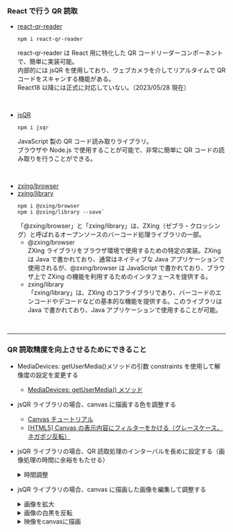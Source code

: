 ### React で行う QR 読取

-   [react-qr-reader](https://www.npmjs.com/package/react-qr-reader)

    ```
    npm i react-qr-reader
    ```

    react-qr-reader は React 用に特化した QR コードリーダーコンポーネントで、簡単に実装可能。  
    内部的には jsQR を使用しており、ウェブカメラを介してリアルタイムで QR コードをスキャンする機能がある。  
    React18 以降には正式に対応していない。（2023/05/28 現在）

<br>

-   [jsQR](https://www.npmjs.com/package/jsqr)

    ```
    npm i jsqr
    ```

    JavaScript 製の QR コード読み取りライブラリ。  
    ブラウザや Node.js で使用することが可能で、非常に簡単に QR コードの読み取りを行うことができる。

<br>

-   [zxing/browser](https://www.npmjs.com/package/@zxing/browser)
-   [zxing/library](https://www.npmjs.com/package/@zxing/library)
    ```
    npm i @zxing/browser
    npm i @zxing/library --save`
    ```
    「@zxing/browser」と「zxing/library」は、ZXing（ゼブラ・クロッシング）と呼ばれるオープンソースのバーコード処理ライブラリの一部。
    -   @zxing/browser  
        ZXing ライブラリをブラウザ環境で使用するための特定の実装。ZXing は Java で書かれており、通常はネイティブな Java アプリケーションで使用されるが、@zxing/browser は JavaScript で書かれており、ブラウザ上で ZXing の機能を利用するためのインタフェースを提供する。
    -   zxing/library  
        「zxing/library」は、ZXing のコアライブラリであり、バーコードのエンコードやデコードなどの基本的な機能を提供する。このライブラリは Java で書かれており、Java アプリケーションで使用することが可能。

<br>

---

### QR 読取精度を向上させるためにできること

-   MediaDevices: getUserMedia()メソッドの引数 constraints を使用して解像度の設定を変更する
    -   [MediaDevices: getUserMedia() メソッド](https://developer.mozilla.org/ja/docs/Web/API/MediaDevices/getUserMedia)
-   jsQR ライブラリの場合、canvas に描画する色を調整する

    -   [Canvas チュートリアル](https://developer.mozilla.org/ja/docs/Web/API/Canvas_API/Tutorial)
    -   [[HTML5] Canvas の表示内容にフィルターをかける（グレースケース、ネガポジ反転）](https://www.yoheim.net/blog.php?q=20120907)

-   jsQR ライブラリの場合、QR 読取処理のインターバルを長めに設定する（画像処理の時間に余裕をもたせる）
    <details>
    <summary>時間調整</summary>

    ```javascript
    const intervalId = setInterval(scanQR, 1000); // ミリ秒単位を調整
    ```

    </details>

-   jsQR ライブラリの場合、canvas に描画した画像を編集して調整する
    <details>
    <summary>画像を拡大</summary>

    ```javascript
    const scale = 1.2;
    context.drawImage(video, 0, 0, canvas.width * scale, canvas.height * scale);
    ```

    </details>
    <details>
    <summary>画像の白黒を反転</summary>

    ```javascript
    const imageData = context.getImageData(0, 0, canvas.width, canvas.height);
    let data = imageData.data;
    for (let i = 0; i < data.length; i += 4) {
        data[i] = 255 - data[i];
        data[i + 1] = 255 - data[i + 1];
        data[i + 2] = 255 - data[i + 2];
    }
    ```

    </details>
    <details>
    <summary>映像をcanvasに描画</summary>

    ```html
    <canvas className="m-auto w-[480px] h-[600px] -scale-x-100" ref="{canvasRef}" />
    ```

    ```javascript
    const context = canvas.getContext('2d');
    context.drawImage(video, 0, 0, canvas.width, canvas.height);
    const imageData = context.getImageData(0, 0, canvas.width, canvas.height);
    context.putImageData(imageData, 0, 0);
    ```

    </details>

